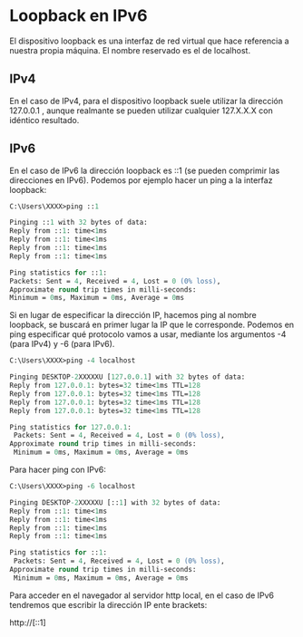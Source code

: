 # Loopback en IPv6

El dispositivo loopback es una interfaz de red virtual que hace referencia a nuestra propia máquina. El nombre reservado es el de localhost.

## IPv4

En el caso de IPv4, para el dispositivo loopback suele utilizar la dirección 127.0.0.1 , aunque realmante se pueden utilizar cualquier 127.X.X.X con idéntico resultado.

## IPv6

En el caso de IPv6 la dirección loopback es ::1 (se pueden comprimir las direcciones en IPv6). Podemos por ejemplo hacer un ping a la interfaz loopback:

```ps
C:\Users\XXXX>ping ::1

Pinging ::1 with 32 bytes of data:
Reply from ::1: time<1ms
Reply from ::1: time<1ms
Reply from ::1: time<1ms
Reply from ::1: time<1ms

Ping statistics for ::1:
Packets: Sent = 4, Received = 4, Lost = 0 (0% loss),
Approximate round trip times in milli-seconds:
Minimum = 0ms, Maximum = 0ms, Average = 0ms
```

Si en lugar de especificar la dirección IP, hacemos ping al nombre loopback, se buscará en primer lugar la IP que le corresponde. Podemos en ping especificar qué protocolo vamos a usar, mediante los argumentos -4 (para IPv4) y -6 (para IPv6).

```ps
C:\Users\XXXX>ping -4 localhost

Pinging DESKTOP-2XXXXXU [127.0.0.1] with 32 bytes of data:
Reply from 127.0.0.1: bytes=32 time<1ms TTL=128
Reply from 127.0.0.1: bytes=32 time<1ms TTL=128
Reply from 127.0.0.1: bytes=32 time<1ms TTL=128
Reply from 127.0.0.1: bytes=32 time<1ms TTL=128

Ping statistics for 127.0.0.1:
 Packets: Sent = 4, Received = 4, Lost = 0 (0% loss),
Approximate round trip times in milli-seconds:
 Minimum = 0ms, Maximum = 0ms, Average = 0ms
```

Para hacer ping con IPv6:

```ps
C:\Users\XXXX>ping -6 localhost

Pinging DESKTOP-2XXXXXU [::1] with 32 bytes of data:
Reply from ::1: time<1ms
Reply from ::1: time<1ms
Reply from ::1: time<1ms
Reply from ::1: time<1ms

Ping statistics for ::1:
 Packets: Sent = 4, Received = 4, Lost = 0 (0% loss),
Approximate round trip times in milli-seconds:
 Minimum = 0ms, Maximum = 0ms, Average = 0ms
```


Para acceder en el navegador al servidor http local, en el caso de IPv6 tendremos que escribir la dirección IP ente brackets:

http://[::1]